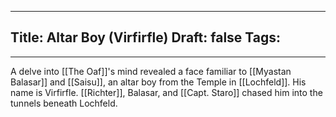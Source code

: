 
---
Title: Altar Boy (Virfirfle)
Draft: false
Tags:
  - 
---

A delve into [[The Oaf]]'s mind revealed a face familiar to [[Myastan Balasar]] and [[Saisu]], an altar boy from the Temple in [[Lochfeld]].  His name is Virfirfle. [[Richter]], Balasar, and [[Capt. Staro]] chased him into the tunnels beneath Lochfeld.